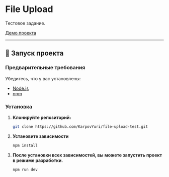 # File Upload

Тестовое задание.

[Демо проекта](https://file-upload.karpov-dev.ru/)

---

## 🚀 Запуск проекта

### **Предварительные требования**

Убедитесь, что у вас установлены:

* [Node.js](https://nodejs.org/) 
* [npm](https://www.npmjs.com/)

### **Установка**

1.  **Клонируйте репозиторий:**
    ```bash
    git clone https://github.com/KarpovYuri/file-upload-test.git
    ```

2.  **Установите зависимости**
    ```bash
    npm install
    ```

3.  **После установки всех зависимостей, вы можете запустить проект в режиме разработки.**
    ```bash
    npm run dev
    ```
